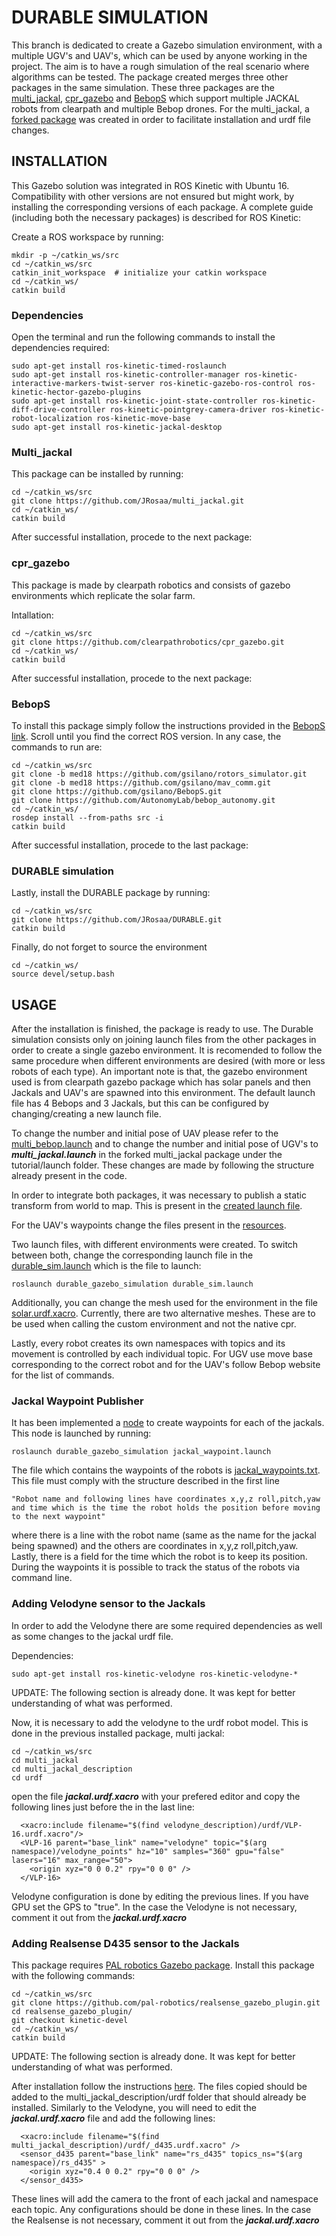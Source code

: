 # DURABLE SIMULATION
This branch is dedicated to create a Gazebo simulation environment, with a multiple UGV's and UAV's, which can be used by anyone working in the project. The aim is to have a rough simulation of the real scenario where algorithms can be tested. 
The package created merges three other packages in the same simulation. These three packages are the [multi_jackal](http://wiki.ros.org/multi_jackal_tutorials), [cpr_gazebo](https://github.com/clearpathrobotics/cpr_gazebo) and [BebopS](https://github.com/gsilano/BebopS) which support multiple JACKAL robots from clearpath and multiple Bebop drones. For the multi_jackal, a [forked package](https://github.com/JRosaa/multi_jackal.git) was created in order to facilitate installation and urdf file changes.

## INSTALLATION
This Gazebo solution was integrated in ROS Kinetic with Ubuntu 16. Compatibility with other versions are not ensured but might work, by installing the corresponding versions of each package. A complete guide (including both the necessary packages) is described for ROS Kinetic:

Create a ROS workspace by running:
```
mkdir -p ~/catkin_ws/src
cd ~/catkin_ws/src
catkin_init_workspace  # initialize your catkin workspace
cd ~/catkin_ws/
catkin build
```
### Dependencies
Open the terminal and run the following commands to install the dependencies required:
```
sudo apt-get install ros-kinetic-timed-roslaunch
sudo apt-get install ros-kinetic-controller-manager ros-kinetic-interactive-markers-twist-server ros-kinetic-gazebo-ros-control ros-kinetic-hector-gazebo-plugins
sudo apt-get install ros-kinetic-joint-state-controller ros-kinetic-diff-drive-controller ros-kinetic-pointgrey-camera-driver ros-kinetic-robot-localization ros-kinetic-move-base
sudo apt-get install ros-kinetic-jackal-desktop
```

### Multi_jackal
This package can be installed by running:
```
cd ~/catkin_ws/src
git clone https://github.com/JRosaa/multi_jackal.git
cd ~/catkin_ws/
catkin build
```

After successful installation, procede to the next package:

### cpr_gazebo

This package is made by clearpath robotics and consists of gazebo environments which replicate the solar farm.

Intallation:
```
cd ~/catkin_ws/src
git clone https://github.com/clearpathrobotics/cpr_gazebo.git
cd ~/catkin_ws/
catkin build
```

After successful installation, procede to the next package:


### BebopS

To install this package simply follow the instructions provided in the [BebopS link](https://github.com/gsilano/BebopS). Scroll until you find the correct ROS version. In any case, the commands to run are:

```
cd ~/catkin_ws/src
git clone -b med18 https://github.com/gsilano/rotors_simulator.git
git clone -b med18 https://github.com/gsilano/mav_comm.git
git clone https://github.com/gsilano/BebopS.git
git clone https://github.com/AutonomyLab/bebop_autonomy.git
cd ~/catkin_ws/
rosdep install --from-paths src -i
catkin build
```

After successful installation, procede to the last package:

### DURABLE simulation
Lastly, install the DURABLE package by running:
```
cd ~/catkin_ws/src
git clone https://github.com/JRosaa/DURABLE.git
catkin build
```

Finally, do not forget to source the environment
```
cd ~/catkin_ws/
source devel/setup.bash
```

## USAGE
After the installation is finished, the package is ready to use. The Durable simulation consists only on joining launch files from the other packages in order to create a single gazebo environment. It is recomended to follow the same procedure when different environments are desired (with more or less robots of each type). An important note is that, the gazebo environment used is from clearpath gazebo package which has solar panels and then Jackals and UAV's are spawned into this environment. The default launch file has 4 Bebops and 3 Jackals, but this can be configured by changing/creating a new launch file. 

To change the number and initial pose of UAV please refer to the [multi_bebop.launch](launch/multi_bebop.launch) and to change the number and initial pose of UGV's to **_multi_jackal.launch_** in the forked multi_jackal package under the tutorial/launch folder. These changes are made by following the structure already present in the code. 

In order to integrate both packages, it was necessary to publish a static transform from world to map. This is present in the [created launch file](launch/durable_sim.launch).

For the UAV's waypoints change the files present in the [resources](resources).

Two launch files, with different environments were created. To switch between both, change the corresponding launch file in the [durable_sim.launch](launch/durable_sim.launch) which is the file to launch:

```
roslaunch durable_gazebo_simulation durable_sim.launch 
```
Additionally, you can change the mesh used for the environment in the file [solar.urdf.xacro](urdf/solar.urdf.xacro). Currently, there are two alternative meshes. These are to be used when calling the custom environment and not the native cpr.

Lastly, every robot creates its own namespaces with topics and its movement is controlled by each individual topic. For UGV use move base corresponding to the correct robot and for the UAV's follow Bebop website for the list of commands.

### Jackal Waypoint Publisher
It has been implemented a [node](scripts/jackal_waypoint_publisher.py) to create waypoints for each of the jackals. This node is launched by running:
```
roslaunch durable_gazebo_simulation jackal_waypoint.launch 
```
The file which contains the waypoints of the robots is [jackal_waypoints.txt](resources/jackal_waypoints.txt). This file must comply with the structure described in the first line
```
"Robot name and following lines have coordinates x,y,z roll,pitch,yaw and time which is the time the robot holds the position before moving to the next waypoint"
```
where there is a line with the robot name (same as the name for the jackal being spawned) and the others are coordinates in x,y,z roll,pitch,yaw. Lastly, there is a field for the time which the robot is to keep its position. 
During the waypoints it is possible to track the status of the robots via command line. 


### Adding Velodyne sensor to the Jackals
In order to add the Velodyne there are some required dependencies as well as some changes to the jackal urdf file.

Dependencies:
```
sudo apt-get install ros-kinetic-velodyne ros-kinetic-velodyne-*
```

UPDATE: The following section is already done. It was kept for better understanding of what was performed.

Now, it is necessary to add the velodyne to the urdf robot model. This is done in the previous installed package, multi jackal:
```
cd ~/catkin_ws/src
cd multi_jackal
cd multi_jackal_description
cd urdf 
```

open the file **_jackal.urdf.xacro_** with your prefered editor and copy the following lines just before the **_</robot>_** in the last line:
```  
  <xacro:include filename="$(find velodyne_description)/urdf/VLP-16.urdf.xacro"/>
  <VLP-16 parent="base_link" name="velodyne" topic="$(arg namespace)/velodyne_points" hz="10" samples="360" gpu="false" lasers="16" max_range="50">
    <origin xyz="0 0 0.2" rpy="0 0 0" />
  </VLP-16>
```

Velodyne configuration is done by editing the previous lines. If you have GPU set the GPS to "true".
In the case the Velodyne is not necessary, comment it out from the **_jackal.urdf.xacro_**

### Adding Realsense D435 sensor to the Jackals
This package requires [PAL robotics Gazebo package](https://github.com/pal-robotics/realsense_gazebo_plugin/tree/kinetic-devel). Install this package with the following commands:
```
cd ~/catkin_ws/src
git clone https://github.com/pal-robotics/realsense_gazebo_plugin.git
cd realsense_gazebo_plugin/
git checkout kinetic-devel
cd ~/catkin_ws/
catkin build
```

UPDATE: The following section is already done. It was kept for better understanding of what was performed.

After installation follow the instructions [here](https://github.com/pal-robotics/realsense_gazebo_plugin/issues/7). 
The files copied should be added to the multi_jackal_description/urdf folder that should already be installed. Similarly to the Velodyne, you will need to edit the **_jackal.urdf.xacro_** file and add the following lines:
```  
  <xacro:include filename="$(find multi_jackal_description)/urdf/_d435.urdf.xacro" />
  <sensor_d435 parent="base_link" name="rs_d435" topics_ns="$(arg namespace)/rs_d435" >
    <origin xyz="0.4 0 0.2" rpy="0 0 0" />
  </sensor_d435>
```
These lines will add the camera to the front of each jackal and namespace each topic. Any configurations should be done in these lines.
In the case the Realsense is not necessary, comment it out from the **_jackal.urdf.xacro_**